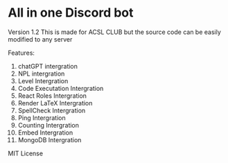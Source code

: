 # All in one Discord bot

Version 1.2
This is made for ACSL CLUB but the source code can be easily modified to any server

Features:

1. chatGPT intergration
2. NPL intergration
3. Level Intergration
4. Code Executation Intergration
5. React Roles Intergration
6. Render LaTeX Intergration
7. SpellCheck Intergration
8. Ping Intergration
9. Counting Intergration
10. Embed Intergration
11. MongoDB Intergration


MIT License
